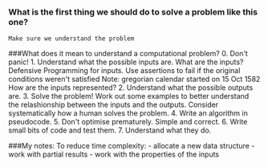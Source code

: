 ### What is the first thing we should do to solve a problem like this one?
    Make sure we understand the problem

###What does it mean to understand a computational problem?
    0. Don't panic!
    1. Understand what the possible inputs are.
        What are the inputs?
            Defensive Programming for inputs.
                Use assertions to fail if the original conditions 
                weren't satisfied
            Note: gregorian calendar started on 15 Oct 1582
        How are the inputs represented?
    2. Understand what the possible outputs are.
    3. Solve the problem! 
        Work out some examples to better understand the relashionship 
        between the inputs and the outputs.
        Consider systematically how a human solves the problem.
    4. Write an algorithm in pseudocode.
    5. Don't optimise prematurely.
        Simple and correct.
    6. Write small bits of code and test them.
    7. Understand what they do.
    
    
###My notes:
    To reduce time complexity:
        - allocate a new data structure
        - work with partial results
        - work with the properties of the inputs